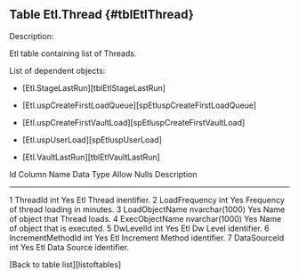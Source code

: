 Table Etl.Thread {#tblEtlThread}
----------------

Description:

Etl table containing list of Threads.

List of dependent objects:

-   \[Etl.StageLastRun\]\[tblEtlStageLastRun\]

-   \[Etl.uspCreateFirstLoadQueue\]\[spEtluspCreateFirstLoadQueue\]

-   \[Etl.uspCreateFirstVaultLoad\]\[spEtluspCreateFirstVaultLoad\]

-   \[Etl.uspUserLoad\]\[spEtluspUserLoad\]

-   \[Etl.VaultLastRun\]\[tblEtlVaultLastRun\]

  Id   Column Name         Data Type        Allow Nulls   Description
  ---- ------------------- ---------------- ------------- -----------------------------------------
  1    ThreadId            int              Yes           Etl Thread inentifier.
  2    LoadFrequency       int              Yes           Frequency of thread loading in minutes.
  3    LoadObjectName      nvarchar(1000)   Yes           Name of object that Thread loads.
  4    ExecObjectName      nvarchar(1000)   Yes           Name of object that is executed.
  5    DwLevelId           int              Yes           Etl Dw Level identifier.
  6    IncrementMethodId   int              Yes           Etl Increment Method identifier.
  7    DataSourceId        int              Yes           Etl Data Source identifier.

\[Back to table list\]\[listoftables\]
